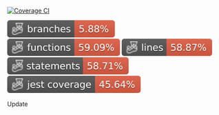 [![Coverage CI](https://github.com/levysantiago/open-coding-tests-with-jest/actions/workflows/coverage.yml/badge.svg)](https://github.com/levysantiago/open-coding-tests-with-jest/actions/workflows/coverage.yml)

![Branches](https://github.com/levysantiago/open-coding-tests-with-jest/blob/badges/badges/coverage-branches.svg)
![Functions](https://github.com/levysantiago/open-coding-tests-with-jest/blob/badges/badges/coverage-functions.svg)
![Lines](https://github.com/levysantiago/open-coding-tests-with-jest/blob/badges/badges/coverage-lines.svg)
![Statements](https://github.com/levysantiago/open-coding-tests-with-jest/blob/badges/badges/coverage-statements.svg)
![Jest coverage](https://github.com/levysantiago/open-coding-tests-with-jest/blob/badges/badges/coverage-jest%20coverage.svg)

Update
